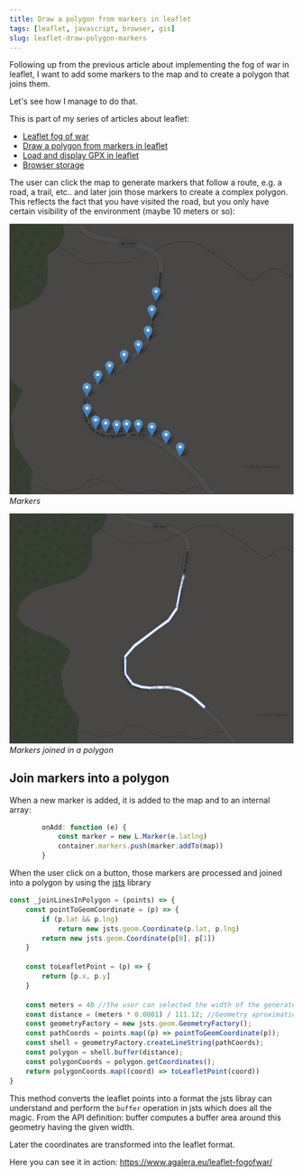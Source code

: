```yaml
---
title: Draw a polygon from markers in leaflet
tags: [leaflet, javascript, browser, gis]
slug: leaflet-draw-polygon-markers
---
```

Following up from the previous article about implementing the fog of war in leaflet, I want to add some markers to the map and to create a polygon that joins them.

Let's see how I manage to do that.

<!--truncate-->

This is part of my series of articles about leaflet:

- <a href="/leaflet-fog-of-war">Leaflet fog of war</a>
- <a href="/leaflet-draw-polygon-markers">Draw a polygon from markers in leaflet</a>
- <a href="/leaflet-load-gpx">Load and display GPX in leaflet</a>
- <a href="/browser-storage">Browser storage</a>

The user can click the map to generate markers that follow a route, e.g. a road, a trail, etc.. and later join those markers to create a complex polygon. This reflects the fact that you have visited the road, but you only have certain visibility of the environment (maybe 10 meters or so):

![Markers](1.png)
*Markers*

![Markers joined in a polygon](2.png)
*Markers joined in a polygon*

## Join markers into a polygon

When a new marker is added, it is added to the map and to an internal array:
```javascript
        onAdd: function (e) {
            const marker = new L.Marker(e.latlng)
            container.markers.push(marker.addTo(map))
        }
```
When the user click on a button, those markers are processed and joined into a polygon by using the <a href="https://github.com/bjornharrtell/jsts">jsts</a> library

```javascript
const _joinLinesInPolygon = (points) => {
    const pointToGeomCoordinate = (p) => {
        if (p.lat && p.lng)
            return new jsts.geom.Coordinate(p.lat, p.lng)
        return new jsts.geom.Coordinate(p[0], p[1])
    }

    const toLeafletPoint = (p) => {
        return [p.x, p.y]
    }

    const meters = 40 //the user can selected the width of the generated polygon
    const distance = (meters * 0.0001) / 111.12; //Geometry aproximations
    const geometryFactory = new jsts.geom.GeometryFactory();
    const pathCoords = points.map((p) => pointToGeomCoordinate(p));
    const shell = geometryFactory.createLineString(pathCoords);
    const polygon = shell.buffer(distance);
    const polygonCoords = polygon.getCoordinates();
    return polygonCoords.map((coord) => toLeafletPoint(coord))
}
```
This method converts the leaflet points into a format the jsts libray can understand and perform the `buffer` operation in jsts which does all the magic. From the API definition: buffer computes a buffer area around this geometry having the given width.

Later the coordinates are transformed into the leaflet format.

Here you can see it in action: <a href="https://www.agalera.eu/leaflet-fogofwar/" target="_blank" rel="noopener">https://www.agalera.eu/leaflet-fogofwar/</a>